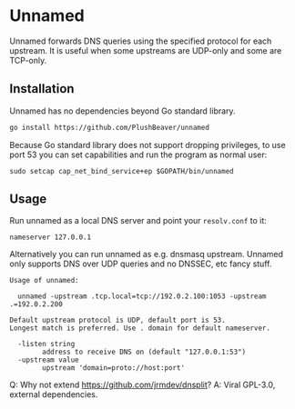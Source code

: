 # Unnamed

Unnamed forwards DNS queries using the specified protocol for each upstream.
It is useful when some upstreams are UDP-only and some are TCP-only.


## Installation

Unnamed has no dependencies beyond Go standard library.

```sh
go install https://github.com/PlushBeaver/unnamed
```

Because Go standard library does not support dropping privileges,
to use port 53 you can set capabilities and run the program as normal user:

```
sudo setcap cap_net_bind_service+ep $GOPATH/bin/unnamed
```


## Usage

Run unnamed as a local DNS server and point your `resolv.conf` to it:

```
nameserver 127.0.0.1
```

Alternatively you can run unnamed as e.g. dnsmasq upstream.
Unnamed only supports DNS over UDP queries and no DNSSEC, etc fancy stuff.

```
Usage of unnamed:

  unnamed -upstream .tcp.local=tcp://192.0.2.100:1053 -upstream .=192.0.2.200

Default upstream protocol is UDP, default port is 53.
Longest match is preferred. Use . domain for default nameserver.

  -listen string
        address to receive DNS on (default "127.0.0.1:53")
  -upstream value
        upstream 'domain=proto://host:port'
```

Q: Why not extend <https://github.com/jrmdev/dnsplit>?
A: Viral GPL-3.0, external dependencies.

